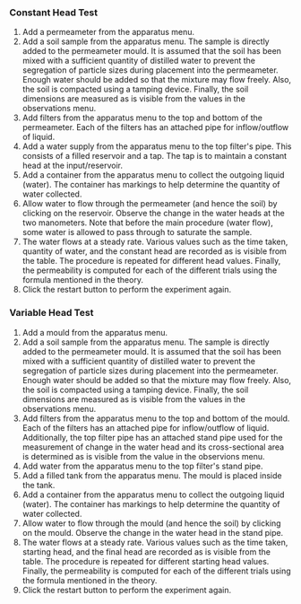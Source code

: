 ### Constant Head Test
1. Add a permeameter from the apparatus menu. 
2. Add a soil sample from the apparatus menu. The sample is directly added to the permeameter mould. It is assumed that the soil has been mixed with a sufficient quantity of distilled water to prevent the segregation of particle sizes during placement into the permeameter. Enough water should be added so that the mixture may flow freely. Also, the soil is compacted using a tamping device. Finally, the soil dimensions are measured as is visible from the values in the observations menu.
3. Add filters from the apparatus menu to the top and bottom of the permeameter. Each of the filters has an attached pipe for inflow/outflow of liquid. 
4. Add a water supply from the apparatus menu to the top filter's pipe. This consists of a filled reservoir and a tap. The tap is to maintain a constant head at the input/reservoir.
5. Add a container from the apparatus menu to collect the outgoing liquid (water). The container has markings to help determine the quantity of water collected.
6. Allow water to flow through the permeameter (and hence the soil) by clicking on the reservoir. Observe the change in the water heads at the two manometers. Note that before the main procedure (water flow), some water is allowed to pass through to saturate the sample.
7. The water flows at a steady rate. Various values such as the time taken, quantity of water, and the constant head are recorded as is visible from the table. The procedure is repeated for different head values. Finally, the permeability is computed for each of the different trials using the formula mentioned in the theory.
8. Click the restart button to perform the experiment again.


### Variable Head Test
1. Add a mould from the apparatus menu. 
2. Add a soil sample from the apparatus menu. The sample is directly added to the permeameter mould. It is assumed that the soil has been mixed with a sufficient quantity of distilled water to prevent the segregation of particle sizes during placement into the permeameter. Enough water should be added so that the mixture may flow freely. Also, the soil is compacted using a tamping device. Finally, the soil dimensions are measured as is visible from the values in the observations menu.
3. Add filters from the apparatus menu to the top and bottom of the mould. Each of the filters has an attached pipe for inflow/outflow of liquid. Additionally, the top filter pipe has an attached stand pipe used for the measurement of change in the water head and its cross-sectional area is determined as is visible from the value in the observions menu.
4. Add water from the apparatus menu to the top filter's stand pipe.
5. Add a filled tank from the apparatus menu. The mould is placed inside the tank. 
6. Add a container from the apparatus menu to collect the outgoing liquid (water). The container has markings to help determine the quantity of water collected.
7. Allow water to flow through the mould (and hence the soil) by clicking on the mould. Observe the change in the water head in the stand pipe.
7. The water flows at a steady rate. Various values such as the time taken, starting head, and the final head are recorded as is visible from the table. The procedure is repeated for different starting head values. Finally, the permeability is computed for each of the different trials using the formula mentioned in the theory.
8. Click the restart button to perform the experiment again.

